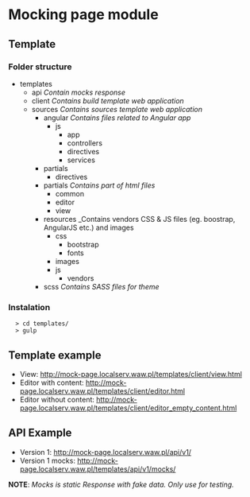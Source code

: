 # Mocking page module

## Template


### Folder structure

- templates
  - api  _Contain mocks response_
  - client _Contains build template web application_
  - sources _Contains sources template web application_
    - angular _Contains files related to Angular app_
      - js
        - app
        - controllers
        - directives
        - services
    - partials
      - directives
    - partials _Contains part of html files_
      - common
      - editor
      - view
    - resources _Contains vendors CSS & JS files (eg. boostrap, AngularJS etc.) and images
      - css
        - bootstrap
        - fonts
      - images
      - js
        - vendors
    - scss _Contains SASS files for theme_

### Instalation
``` 
  > cd templates/ 
  > gulp
```


## Template example
* View: http://mock-page.localserv.waw.pl/templates/client/view.html
* Editor with content: http://mock-page.localserv.waw.pl/templates/client/editor.html
* Editor without content: http://mock-page.localserv.waw.pl/templates/client/editor_empty_content.html

## API Example
* Version 1: http://mock-page.localserv.waw.pl/api/v1/
* Version 1 mocks: http://mock-page.localserv.waw.pl/templates/api/v1/mocks/ 

**NOTE**: _Mocks is static Response with fake data. Only use for testing._

